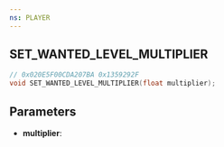 ```yaml
---
ns: PLAYER
---
```

## SET_WANTED_LEVEL_MULTIPLIER

```c
// 0x020E5F00CDA207BA 0x1359292F
void SET_WANTED_LEVEL_MULTIPLIER(float multiplier);
```


## Parameters
* **multiplier**: 

